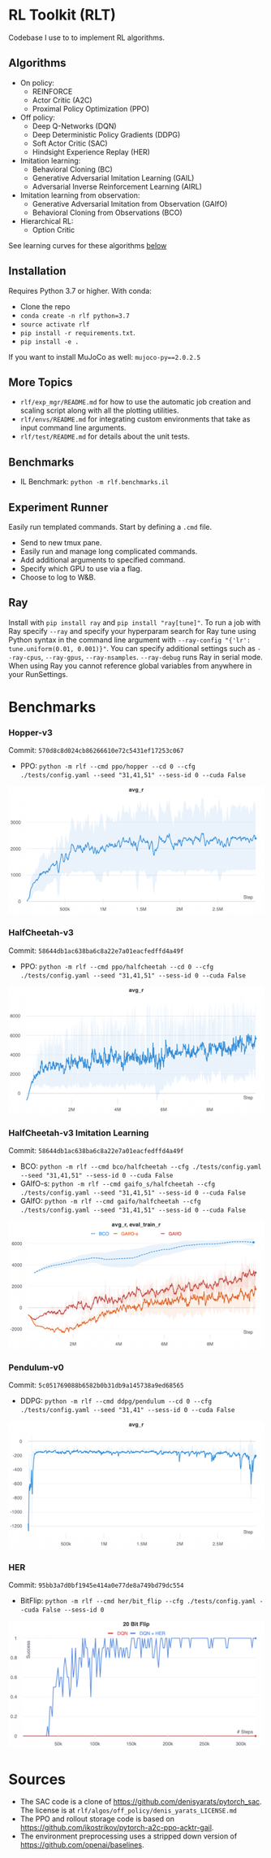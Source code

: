 # RL Toolkit (RLT)

Codebase I use to to implement RL algorithms.

## Algorithms
- On policy:
  - REINFORCE
  - Actor Critic (A2C)
  - Proximal Policy Optimization (PPO)
- Off policy:
  - Deep Q-Networks (DQN)
  - Deep Deterministic Policy Gradients (DDPG)
  - Soft Actor Critic (SAC) 
  - Hindsight Experience Replay (HER)
- Imitation learning:
  - Behavioral Cloning (BC)
  - Generative Adversarial Imitation Learning (GAIL)
  - Adversarial Inverse Reinforcement Learning (AIRL)
- Imitation learning from observation: 
  - Generative Adversarial Imitation from Observation (GAIfO)
  - Behavioral Cloning from Observations (BCO)
- Hierarchical RL: 
  - Option Critic

See learning curves for these algorithms [below](https://github.com/ASzot/rl-toolkit#benchmarks)

## Installation
Requires Python 3.7 or higher. With conda: 

- Clone the repo
- `conda create -n rlf python=3.7`
- `source activate rlf`
- `pip install -r requirements.txt`. 
- `pip install -e .`

If you want to install MuJoCo as well: `mujoco-py==2.0.2.5` 

## More Topics
* `rlf/exp_mgr/README.md` for how to use the automatic job creation and scaling script along with all the plotting utilities.
* `rlf/envs/README.md` for integrating custom environments that take as input command line arguments. 
* `rlf/test/README.md` for details about the unit tests. 

## Benchmarks
* IL Benchmark: `python -m rlf.benchmarks.il`

## Experiment Runner
Easily run templated commands. Start by defining a `.cmd` file. 
- Send to new tmux pane. 
- Easily run and manage long complicated commands. 
- Add additional arguments to specified command. 
- Specify which GPU to use via a flag. 
- Choose to log to W&B. 

## Ray
Install with `pip install ray` and `pip install "ray[tune]"`. To run a job with
Ray specify `--ray` and specify your hyperparam search for Ray tune using
Python syntax in the command line argument with `--ray-config "{'lr':
tune.uniform(0.01, 0.001)}"`. You can specify additional settings such as
`--ray-cpus`, `--ray-gpus`, `--ray-nsamples`. `--ray-debug` runs Ray in serial
mode. When using Ray you cannot reference global variables from anywhere in
your RunSettings.

# Benchmarks
### Hopper-v3

Commit: `570d8c8d024cb86266610e72c5431ef17253c067`
- PPO: `python -m rlf --cmd ppo/hopper --cd 0 --cfg ./tests/config.yaml --seed "31,41,51" --sess-id 0 --cuda False` 

![Hopper-v3](https://github.com/ASzot/rl-toolkit/blob/master/bench_plots/hopper.png)

### HalfCheetah-v3
Commit: `58644db1ac638ba6c8a22e7a01eacfedffd4a49f`
- PPO: `python -m rlf --cmd ppo/halfcheetah --cd 0 --cfg ./tests/config.yaml --seed "31,41,51" --sess-id 0 --cuda False`

![Hopper-v3](https://github.com/ASzot/rl-toolkit/blob/master/bench_plots/halfcheetah.png)

### HalfCheetah-v3 Imitation Learning
Commit: `58644db1ac638ba6c8a22e7a01eacfedffd4a49f`
- BCO: `python -m rlf --cmd bco/halfcheetah --cfg ./tests/config.yaml --seed "31,41,51" --sess-id 0 --cuda False` 
- GAIfO-s: `python -m rlf --cmd gaifo_s/halfcheetah --cfg ./tests/config.yaml --seed "31,41,51" --sess-id 0 --cuda False` 
- GAIfO: `python -m rlf --cmd gaifo/halfcheetah --cfg ./tests/config.yaml --seed "31,41,51" --sess-id 0 --cuda False` 

![Hopper-v3](https://github.com/ASzot/rl-toolkit/blob/master/bench_plots/halfcheetah_il.png)

### Pendulum-v0
Commit: `5c051769088b6582b0b31db9a145738a9ed68565`
- DDPG: `python -m rlf --cmd ddpg/pendulum --cd 0 --cfg ./tests/config.yaml --seed "31,41" --sess-id 0 --cuda False`

![Pendulum-v0](https://github.com/ASzot/rl-toolkit/blob/master/bench_plots/pendulum.png)

### HER
Commit: `95bb3a7d0bf1945e414a0e77de8a749bd79dc554`
- BitFlip: `python -m rlf --cmd her/bit_flip --cfg ./tests/config.yaml --cuda False --sess-id 0`

![HER](https://github.com/ASzot/rl-toolkit/blob/master/bench_plots/her.png)

# Sources
* The SAC code is a clone of https://github.com/denisyarats/pytorch_sac.
  The license is at `rlf/algos/off_policy/denis_yarats_LICENSE.md`
* The PPO and rollout storage code is based on https://github.com/ikostrikov/pytorch-a2c-ppo-acktr-gail.
* The environment preprocessing uses a stripped down version of https://github.com/openai/baselines.
